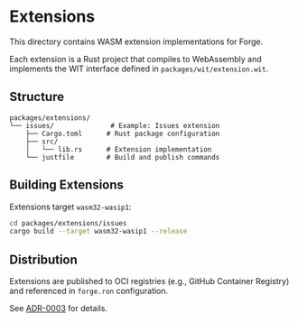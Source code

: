# Extensions

This directory contains WASM extension implementations for Forge.

Each extension is a Rust project that compiles to WebAssembly and implements
the WIT interface defined in `packages/wit/extension.wit`.

## Structure

```
packages/extensions/
└── issues/              # Example: Issues extension
    ├── Cargo.toml      # Rust package configuration
    ├── src/
    │   └── lib.rs      # Extension implementation
    └── justfile        # Build and publish commands
```

## Building Extensions

Extensions target `wasm32-wasip1`:

```bash
cd packages/extensions/issues
cargo build --target wasm32-wasip1 --release
```

## Distribution

Extensions are published to OCI registries (e.g., GitHub Container Registry)
and referenced in `forge.ron` configuration.

See [ADR-0003](../../docs/adrs/0003-oci-extension-distribution.md) for details.
